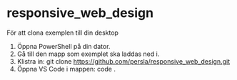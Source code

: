 # responsive_web_design
För att clona exemplen till din desktop
1. Öppna PowerShell på din dator.
2. Gå till den mapp som exemplet ska laddas ned i.
3. Klistra in: git clone https://github.com/persla/responsive_web_design.git
4. Öppna VS Code i mappen: code .
